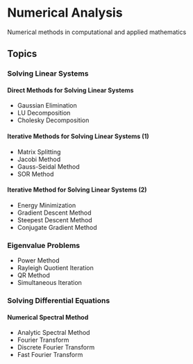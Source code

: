 # Numerical Analysis

Numerical methods in computational and applied mathematics

## Topics

### Solving Linear Systems

#### Direct Methods for Solving Linear Systems
* Gaussian Elimination
* LU Decomposition
* Cholesky Decomposition

#### Iterative Methods for Solving Linear Systems (1)
* Matrix Splitting
* Jacobi Method
* Gauss-Seidal Method
* SOR Method

#### Iterative Method for Solving Linear Systems (2)
* Energy Minimization 
* Gradient Descent Method
* Steepest Descent Method
* Conjugate Gradient Method
  
### Eigenvalue Problems
* Power Method
* Rayleigh Quotient Iteration
* QR Method
* Simultaneous Iteration


### Solving Differential Equations

#### Numerical Spectral Method
* Analytic Spectral Method
* Fourier Transform
* Discrete Fourier Transform
* Fast Fourier Transform

  
 
  

